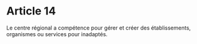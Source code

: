 # Article 14

Le centre régional a compétence pour gérer et créer des établissements, organismes ou services pour inadaptés.
